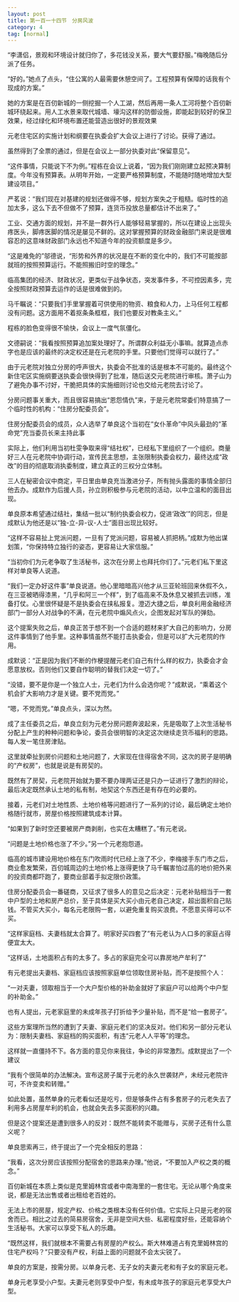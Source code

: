 ```yaml
---
layout: post
title: 第一百一十四节　分房风波
category: 4
tag: [normal]
---
```


“李潇侣，景观和环境设计就归你了，多花钱没关系，要大气要舒服。”梅晚随后分派了任务。

“好的。”她点了点头，“住公寓的人最需要休憩空间了。工程预算有保障的话我有个现成的方案。”

她的方案是在百仞新城的一侧挖掘一个人工湖，然后再用一条人工河将整个百仞新城环绕起来。用人工水景来取代城墙、壕沟这样的防御设施，即能起到较好的保卫效果，经过绿化和环境布置还能营造出很好的景观效果

元老住宅区的实施计划和纲要在执委会扩大会议上进行了讨论。获得了通过。

虽然得到了全票的通过，但是在会议上一部分执委对此“保留意见”。

“这件事情，只能说下不为例。”程栋在会议上说着，“因为我们刚刚建立起预决算制度。今年没有预算表。从明年开始，一定要严格预算制度，不能随时随地增加大型建设项目。”

严茗说：“我们现在对基建的规划还做得不够，规划方案失之于粗糙。临时性的追加太多，这么下去不但做不了预算，连货币投放总量都估计不出来了。”

工业、交通方面的规划，并不是一群外行人能够轻易掌握的，所以在建设上出现头疼医头，脚疼医脚的情况是屡见不鲜的。这对掌握预算的财政金融部门来说是很难容忍的这意味财政部门永远也不知道今年的投资额度是多少。

“这是难免的”邬德说，“形势和外界的状况是在不断的变化中的，我们不可能按部就班的按照预算运行。不能照搬旧时空的理念。”

临高集团的经济、财政状况，更类似于战争状态，突发事件多，不可控因素多，完全按照财政预算去运作的话是很难做到的。

马千瞩说：“只要我们手里掌握着可供使用的物资、粮食和人力，上马任何工程都没有问题。这方面用不着抠条条框框，我们也要反对教条主义。”

程栋的脸色变得很不愉快，会议上一度气氛僵化。

文德嗣说：“我看按照预算追加案处理好了。所谓群众利益无小事嘛。就算造点赤字也是应该的最终的决定权还是在元老院的手里。只要他们觉得可以就行了。”

由于元老院对独立分房的呼声很大，执委会不批准的话是根本不可能的。最终这个新住宅区实施纲要送执委会很快得到了批准，随后送交元老院进行审核。萧子山为了避免办事不讨好，干脆把具体的实施细则讨论也交给元老院去讨论了。

分房问题事关重大，而且很容易搞出“恩怨情仇”来，于是元老院常委们特意搞了一个临时性的机构：“住房分配委员会”。

住房分配委员会的成员，众人选举了单良这个当初在“女仆革命”中风头最劲的“革命党”充当委员长来主持此事

实际上，他们利用当初杜雯争取来得“结社权”，已经私下里组织了一个组织。商量好三人在元老院中协调行动，宣传民主思想，主张限制执委会权力，最终达成“政改”的目的彻底取消执委制度，建立真正的三权分立体制。

三人在秘密会议中商定，平日里由单良充当激进分子，所有抛头露面的事情全部归他去办。成默作为后援人员，孙立则积极参与元老院的活动，以中立温和的面目出现。

单良原本希望通过结社，集结一批以“制约执委会权力，促进‘政改’”的同志，但是成默认为他还是以“独-立-异-议-人士”面目出现比较好。

“这样不容易扯上党派问题，一旦有了党派问题，容易被人抓把柄。”成默为他出谋划策，“你保持特立独行的姿态，更容易让大家信服。”

“当初你们为元老争取了生活秘书，这次在分房上也拜托你们了。”元老们私下里这样对单良等人说道。

“我们一定办好这件事”单良说道。他心里暗暗高兴他才从三亚轮班回来休假不久，在三亚被晒得漆黑，“几乎和阿三一个样”，到了临高来不及休息又被抓去训练，准备打仗。心里很怀疑是不是执委会在挟私报复。澄迈大捷之后，单良利用金融经济部门一部分人对战争的不满，在元老院中煽风点火，企图发起对军队的弹劾。

这个提案失败之后，单良正苦于想不到一个合适的题材来扩大自己的影响力，分房这件事情到了他手里。这种事情虽然不能打击执委会，但是可以扩大元老院的作用。

成默说：“正是因为我们不断的作梗提醒元老们自己有什么样的权力，执委会才会愿意放权。否则他们又要自作聪明的替我们决定一切了。”

“没错，要不是你是一个独立人士，元老们为什么会选你呢？”成默说，“乘着这个机会扩大影响力才是关键。要不党而党。”

“嗯，不党而党。”单良点头，深以为然。

成了主任委员之后，单良立刻为元老分房问题奔波起来，先是吸取了上次生活秘书分配上产生的种种问题和争论，委员会很明智的决定这次继续走货币福利的思路。每人发一笔住房津贴。

这里就牵扯到房价问题和土地问题了，大家现在住得宿舍不同，这次的房子是明确的“产权房”，也就是说是有房契的。

既然有了房契，元老院开始就为要不要办理两证还是只办一证进行了激烈的辩论，最后决定既然承认土地的私有制，地契这个东西还是有存在的必要的。

接着，元老们对土地性质、土地价格等问题进行了一系列的讨论，最后确定土地价格随行就市，房屋价格按照建筑成本计算。

“如果到了新时空还要被房产商剥削，也实在太糟糕了。”有元老说。

“问题是土地价格也涨了不少。”另一个元老抱怨道。

临高的城市建设用地价格在东门吹雨时代已经上涨了不少，李梅接手东门市之后，商业愈发繁荣，百仞城周边的土地价格上涨得更快了马千瞩害怕过高的地价把外来的投资商都吓跑了，要商业部着手拟定限价政策。

住房分配委员会一番磋商，又征求了很多人的意见之后决定：元老补贴相当于一套中户型的土地和房产总价，至于具体是买大买小由元老自己决定，超出面积自己贴钱。不管买大买小，每名元老限购一套，以避免重复购买浪费。不愿意买得可以不买。

“这样家庭档、夫妻档就太合算了。明家好买四套了”有元老认为人口多的家庭占得便宜太大。

“这样话，土地面积占有的太多了。多占的家庭完全可以靠房地产牟利了”

有元老提出夫妻档、家庭档应该按照家庭单位领取住房补贴，而不是按照个人：

“一对夫妻，领取相当于一个大户型价格的补助金就好了家庭户可以给两个中户型的补助金。”

也有人提出，元老家庭里的未成年孩子打折给予少量补贴，而不是“给一套房子”。

这些方案理所当然的遭到了夫妻、家庭元老们的坚决反对。他们和另一部分元老认为：限制夫妻档、家庭档的购买面积，有违“元老人人平等”的理念。

这样就一直僵持不下。各方面的意见你来我往，争论的非常激烈。成默提出了一个建议

“我有个很简单的办法解决。宣布这房子属于元老的永久世袭财产，未经元老院许可，不许变卖和转赠。”

如此处置，虽然单身的元老看似还是吃亏，但是够条件占有多套房子的元老失去了利用多占房屋牟利的机会，也就会失去多买面积的兴趣。

但是这个提案还是遭到很多人的反对：既然不能转卖不能赠与，买房子还有什么意义呢？

单良思索再三，终于提出了一个完全相反的思路：

“我看，这次分房应该按照分配宿舍的思路来办理。”他说，“不要加入产权之类的概念。”

百仞新城在本质上类似是克里姆林宫或者中南海里的一套住宅。无论从哪个角度来说，都是无法出售或者出租给老百姓的。

无法上市的房屋，规定产权、价格之类根本没有任何价值。它实际上只是元老的宿舍而已。相比之过去的简易房宿舍，无非是空间大些、私密程度好些，还能容纳个生活秘书。大家可以享受下私人的乐趣。

“既然这样，我们就根本不需要占有房屋的产权么。斯大林难道占有克里姆林宫的住宅产权吗？”只要没有产权，利益上面的问题就不会太尖锐了。

单良的方案是，按需分房。以单身元老、无子女的夫妻元老和有子女的家庭元老。

单身元老享受小户型。夫妻元老则享受中户型，有未成年孩子的家庭元老享受大户型。
